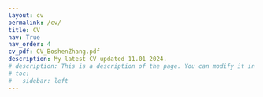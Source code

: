 ```yaml
---
layout: cv
permalink: /cv/
title: CV
nav: True
nav_order: 4
cv_pdf: CV_BoshenZhang.pdf
description: My latest CV updated 11.01 2024.
# description: This is a description of the page. You can modify it in 'pages/_cv.md'. You can also change or remove the top pdf download button.
# toc:
#   sidebar: left
---
```

